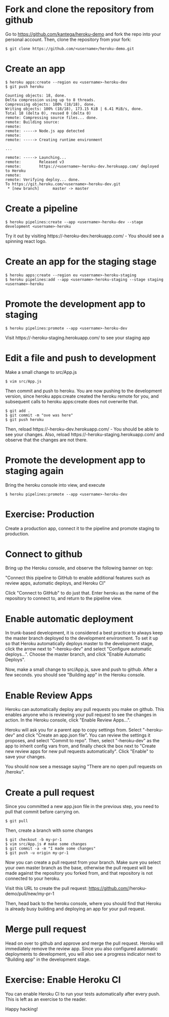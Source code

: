 # Fork and clone the repository from github
Go to https://github.com/kantega/heroku-demo and fork the repo into your personal account. 
Then, clone the repository from your fork: 

    $ git clone https://github.com/<username>/heroku-demo.git

# Create an app

    $ heroku apps:create --region eu <username>-heroku-dev
    $ git push heroku
    
    Counting objects: 18, done.
    Delta compression using up to 8 threads.
    Compressing objects: 100% (18/18), done.
    Writing objects: 100% (18/18), 173.15 KiB | 6.41 MiB/s, done.
    Total 18 (delta 0), reused 0 (delta 0)
    remote: Compressing source files... done.
    remote: Building source:
    remote:
    remote: -----> Node.js app detected
    remote:
    remote: -----> Creating runtime environment

    ...
    
    remote: -----> Launching...
    remote:        Released v3
    remote:        https://<username>-heroku-dev.herokuapp.com/ deployed to Heroku
    remote:
    remote: Verifying deploy... done.
    To https://git.heroku.com/<username>-heroku-dev.git
     * [new branch]      master -> master


# Create a pipeline

    $ heroku pipelines:create --app <username>-heroku-dev --stage development <username>-heroku

Try it out by visiting https://<username>-heroku-dev.herokuapp.com/ - You should see a spinning
react logo. 

# Create an app for the staging stage
    $ heroku apps:create --region eu <username>-heroku-staging
    $ heroku pipelines:add --app <username>-heroku-staging --stage staging <username>-heroku

# Promote the development app to staging

    $ heroku pipelines:promote --app <username>-heroku-dev

Visit https://<username>-heroku-staging.herokuapp.com/ to see your staging app

# Edit a file and push to development
    
Make a small change to src/App.js

    $ vim src/App.js

Then commit and push to heroku. You are now pushing to the development version, since heroku apps:create
created the heroku remote for you, and subsequent calls to heroku apps:create does not overwrite that. 

    $ git add .
    $ git commit -m "ove was here"
    $ git push heroku

Then, reload https://<username>-heroku-dev.herokuapp.com/ - You should be able to see your changes. 
Also, reload https://<username>-heroku-staging.herokuapp.com/ and observe that the changes are not there.

# Promote the development app to staging again

Bring the heroku console into view, and execute 

    $ heroku pipelines:promote --app <username>-heroku-dev

# Exercise: Production

Create a production app, connect it to the pipeline and promote staging to production. 

# Connect to github

Bring up the Heroku console, and observe the following banner on top: 

"Connect this pipeline to GitHub to enable additional features such as review apps, 
automatic deploys, and Heroku CI"

Click "Connect to GitHub" to do just that. Enter heroku as the name of the repository to connect
to, and return to the pipeline view. 

# Enable automatic deployment

In trunk-based development, it is considered a best practice to always keep the master branch deployed
to the development environment. To set it up so that Heroku automatically deploys master to the development
stage, click the arrow next to "<username>-heroku-dev" and select "Configure automatic deploys...". Choose
the master branch, and click "Enable Automatic Deploys". 

Now, make a small change to src/App.js, save and push to github. After a few seconds. you should see
"Building app" in the Heroku console. 

# Enable Review Apps

Heroku can automatically deploy any pull requests you make on github. This enables anyone who is reviewing
your pull request to see the changes in action. In the Heroku console, click "Enable Review Apps...". 

Heroku will ask you for a parent app to copy settings from. Select "<username>-heroku-dev" and click
"Create an app.json file". You can review the settings it proposes, and select "Commit to repo". Then, 
select "<username>-heroku-dev" as the app to inherit config vars from, and finally 
check the box next to "Create new review apps for new pull requests automatically". Click "Enable" to 
save your changes. 

You should now see a message saying "There are no open pull requests on <username>/heroku". 

# Create a pull request

Since you committed a new app.json file in the previous step, you need to pull that commit before
carrying on. 

    $ git pull 

Then, create a branch with some changes

    $ git checkout -b my-pr-1
    $ vim src/App.js # make some changes
    $ git commit -a -m "I made some changes"
    $ git push -u origin my-pr-1

Now you can create a pull request from your branch.
Make sure you select your own master branch as the base, otherwise the pull request will be made 
against the repository you forked from, and that repository is not connected to your heroku. 

Visit this URL to create the pull request:
https://github.com/<username>/heroku-demo/pull/new/my-pr-1

Then, head back to the heroku console, where you should find that Heroku is already busy building
and deploying an app for your pull request. 

# Merge pull request

Head on over to github and approve and merge the pull request. Heroku will immediately remove the
review app. Since you also configured automatic deployments to development, you will also see a progress 
indicator next to "Building app" in the development stage. 

# Exercise: Enable Heroku CI

You can enable Heroku CI to run your tests automatically after every push. This is left as an
exercise to the reader. 


Happy hacking!




